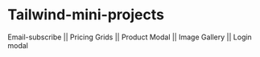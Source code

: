 # Tailwind-mini-projects
Email-subscribe ||
Pricing Grids ||
Product Modal ||
Image Gallery ||
Login modal
